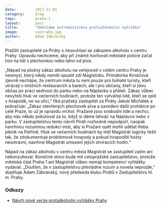 ```yaml
---
date:         2017-11-01
category:     blog
tags:         praha-1
layout:       post
title:        "Odmítáme extrémistickou protialkoholní vyhlášku"
image:        vystraha.jpg
author:       Adam Zábranský
---
```


Pražští zastupitelé za Piráty s nesouhlasí se zákazem alkoholu v centru Prahy. Opravdu nechceme, aby při známé horlivosti městské policie začal hon na lidi s plechovkou nebo lahví od piva.

„Nápad na plošný zákaz alkoholu na veřejnosti v celém centru Prahy je nesmysl, který nikdy neměl opustit zdi Magistrátu. Primátorka Krnáčová zjevně nechápe, že centrum města tu není pouze pro bohaté turisty, kteří utrácejí v místních restauracích a barech, ale i pro občany, kteří si jdou občas po práci sednout do parku nebo na Náplavku s přáteli. Zákaz vůbec nevyřeší hluk ve večerních hodinách, protože ten vytvářejí lidé, kteří se opili v hospodě, ne na ulici,“ říká pražský zastupitel za Piráty Jakub Michálek a pokračuje: „Zákaz otevřených plechovek piva a zavedení další prohibice po celé Praze, to už je opravdu vrchol. Pražané jsou svobodní lidé a nechci, aby nás někdo pokutoval za to, když si dáme lahváč na Náplavce nebo v parku. V zastupitelstvu tento návrh Piráti rozhodně nepodpoří, naopak navrhnou rozumnou redukci míst, aby si Pražani opět mohli udělat třeba piknik na Petříně. Hluk ve večerních hodinách by měl Magistrát logicky řešit tak, že zdokumentuje problémové hospody a pokud hospodští hosty neumravní, navrhne Magistrát omezení jejich otvíracích hodin.“

Nápad na zákaz alkoholu v centru města Magistrát se zastupiteli zatím ani nekonzultoval. Konečné slovo bude mít celopražské zastupitelstvo, protože městská část Praha 1 ani Magistrát vůbec nemají kompetenci vyhlášky vydávat. „Doufám, že v zastupitelstvu převládne rozum a novela neprojde,“ doplňuje Adam Zábranský, nový předseda klubu Pirátů v Zastupitelstvu hl. m. Prahy.

### Odkazy

* [Návrh nové verze protialkoholní vyhlášky Prahy](https://github.com/pirati-web/praha.pirati.cz/blob/gh-pages/assets/pdf/vyhlaska.pdf)
